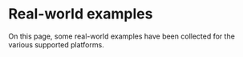 # Real-world examples

On this page, some real-world examples have been collected for the various supported platforms.

